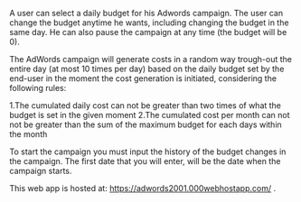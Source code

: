 A user can select a daily budget for his Adwords campaign. The user can change the budget anytime he wants, 
including changing the budget in the same day. He can also pause the campaign at any time (the budget will be 0).

The AdWords campaign will generate costs in a random way trough-out the entire day (at most 10 times per day) based on 
the daily budget set by the end-user in the moment the cost generation is initiated, considering the following rules:

1.The cumulated daily cost can not be greater than two times of what the budget is set in the given moment
2.The cumulated cost per month can not not be greater than the sum of the maximum budget for each days within the month

To start the campaign you must input the history of the budget changes in the campaign. 
The first date that you will enter, will be the date when the campaign starts.

This web app is hosted at: https://adwords2001.000webhostapp.com/ .
